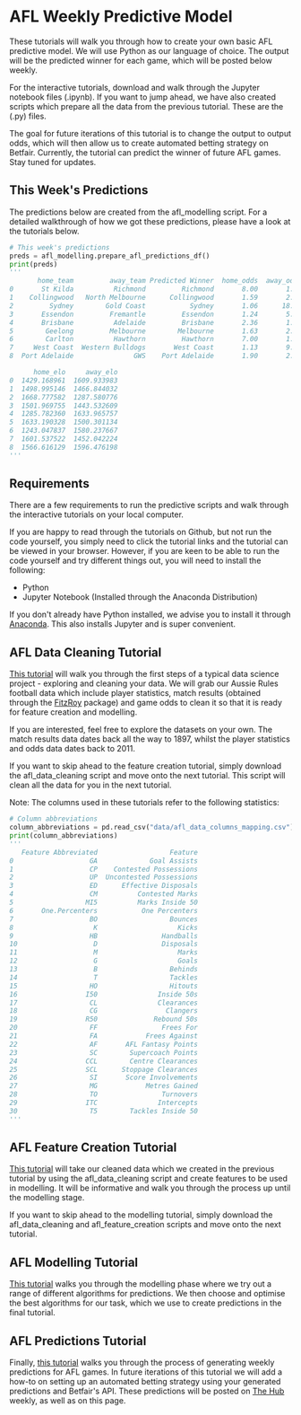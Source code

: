 

# AFL Weekly Predictive Model
These tutorials will walk you through how to create your own basic AFL predictive model. We will use Python as our language of choice. The output will be the predicted winner for each game, which will be posted below weekly.

For the interactive tutorials, download and walk through the Jupyter notebook files (.ipynb). If you want to jump ahead, we have also created scripts which prepare all the data from the previous tutorial. These are the (.py) files.

The goal for future iterations of this tutorial is to change the output to output odds, which will then allow us to create automated betting strategy on Betfair. Currently, the tutorial can predict the winner of future AFL games. Stay tuned for updates.

## This Week's Predictions
The predictions below are created from the afl_modelling script. For a detailed walkthrough of how we got these predictions, please have a look at the tutorials below.
```Python
# This week's predictions
preds = afl_modelling.prepare_afl_predictions_df()
print(preds)
'''
       home_team         away_team Predicted Winner  home_odds  away_odds  \
0       St Kilda          Richmond         Richmond       8.00       1.14   
1    Collingwood   North Melbourne      Collingwood       1.59       2.64   
2         Sydney        Gold Coast           Sydney       1.06      18.00   
3       Essendon         Fremantle         Essendon       1.24       5.30   
4       Brisbane          Adelaide         Brisbane       2.36       1.75   
5        Geelong         Melbourne        Melbourne       1.63       2.58   
6        Carlton          Hawthorn         Hawthorn       7.00       1.17   
7     West Coast  Western Bulldogs       West Coast       1.13       9.40   
8  Port Adelaide               GWS    Port Adelaide       1.90       2.10   

      home_elo     away_elo  
0  1429.168961  1609.933983  
1  1498.995146  1466.844032  
2  1668.777582  1287.580776  
3  1501.969755  1443.532609  
4  1285.782360  1633.965757  
5  1633.190328  1500.301134  
6  1243.047837  1580.237667  
7  1601.537522  1452.042224  
8  1566.616129  1596.476198  
'''
```

## Requirements
There are a few requirements to run the predictive scripts and walk through the interactive tutorials on your local computer. 

If you are happy to read through the tutorials on Github, but not run the code yourself, you simply need to click the tutorial links and the tutorial can be viewed in your browser. However, if you are keen to be able to run the code yourself and try different things out, you will need to install the following:
* Python 
* Jupyter Notebook (Installed through the Anaconda Distribution)

If you don't already have Python installed, we advise you to install it through [Anaconda](https://www.anaconda.com/download/). This also installs Jupyter and is super convenient.

## AFL Data Cleaning Tutorial
[This tutorial](https://github.com/betfair-datascientists/Predictive-Models/blob/master/AFL-Weekly-Predictive-Model/01.%20afl_data_cleaning_tutorial.ipynb) will walk you through the first steps of a typical data science project - exploring and cleaning your data. We will grab our Aussie Rules football data which include player statistics, match results (obtained through the [FitzRoy](https://github.com/jimmyday12/fitzRoy) package) and game odds to clean it so that it is ready for feature creation and modelling.

If you are interested, feel free to explore the datasets on your own. The match results data dates back all the way to 1897, whilst the player statistics and odds data dates back to 2011.

If you want to skip ahead to the feature creation tutorial, simply download the afl_data_cleaning script and move onto the next tutorial. This script will clean all the data for you in the next tutorial.

Note: The columns used in these tutorials refer to the following statistics:

```Python
# Column abbreviations
column_abbreviations = pd.read_csv("data/afl_data_columns_mapping.csv")
print(column_abbreviations)
'''
   Feature Abbreviated                  Feature
0                   GA             Goal Assists
1                   CP    Contested Possessions
2                   UP  Uncontested Possessions
3                   ED      Effective Disposals
4                   CM          Contested Marks
5                  MI5          Marks Inside 50
6       One.Percenters           One Percenters
7                   BO                  Bounces
8                    K                    Kicks
9                   HB                Handballs
10                   D                Disposals
11                   M                    Marks
12                   G                    Goals
13                   B                  Behinds
14                   T                  Tackles
15                  HO                  Hitouts
16                 I50               Inside 50s
17                  CL               Clearances
18                  CG                 Clangers
19                 R50              Rebound 50s
20                  FF                Frees For
21                  FA            Frees Against
22                  AF       AFL Fantasy Points
23                  SC        Supercoach Points
24                 CCL        Centre Clearances
25                 SCL      Stoppage Clearances
26                  SI       Score Involvements
27                  MG            Metres Gained
28                  TO                Turnovers
29                 ITC               Intercepts
30                  T5        Tackles Inside 50
'''
```

## AFL Feature Creation Tutorial
[This tutorial](https://github.com/betfair-datascientists/Predictive-Models/blob/master/AFL-Weekly-Predictive-Model/02.%20afl_feature_creation_tutorial.ipynb) will take our cleaned data which we created in the previous tutorial by using the afl_data_cleaning script and create features to be used in modelling.
It will be informative and walk you through the process up until the modelling stage.

If you want to skip ahead to the modelling tutorial, simply download the afl_data_cleaning and afl_feature_creation scripts and move onto the next tutorial. 

## AFL Modelling Tutorial
[This tutorial](https://github.com/betfair-datascientists/Predictive-Models/blob/master/AFL-Weekly-Predictive-Model/03.%20afl_modelling.ipynb) walks you through the modelling phase where we try out a range of different algorithms for predictions. We then choose and optimise the best algorithms for our task, which we use to create predictions in the final tutorial.

## AFL Predictions Tutorial
Finally, [this tutorial](https://github.com/betfair-datascientists/Predictive-Models/blob/master/AFL-Weekly-Predictive-Model/04.%20afl_weekly_predictions.ipynb) walks you through the process of generating weekly predictions for AFL games. In future iterations of this tutorial we will add a how-to on setting up an automated betting strategy using your generated predictions and Betfair's API. These predictions will be posted on [The Hub](https://www.betfair.com.au/hub/tools/models/afl-prediction-model/) weekly, as well as on this page.
